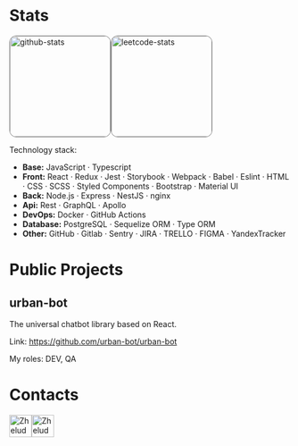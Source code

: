 # Stats
<img alt="github-stats" src="https://github-readme-stats.vercel.app/api?username=sergei-zheludkov&show_icons=true&hide_border=true&count_private=true" height="180" style="border-radius: 12px; border: gray solid 1px"><img alt="leetcode-stats" src="https://leetcode-stats-six.vercel.app/api?username=sergei-zheludkov" height="180" style="border-radius: 12px; border: gray solid 1px">


Technology stack:
* **Base:** JavaScript · Typescript
* **Front:**  React · Redux · Jest · Storybook · Webpack · Babel · Eslint · HTML · CSS · SCSS · Styled Components · Bootstrap · Material UI
* **Back:** Node.js · Express · NestJS · nginx
* **Api:** Rest · GraphQL · Apollo
* **DevOps:** Docker · GitHub Actions
* **Database:** PostgreSQL · Sequelize ORM · Type ORM
* **Other:** GitHub · Gitlab · Sentry · JIRA · TRELLO · FIGMA · YandexTracker

# Public Projects

<!---
## Blank bot

bot in Telegram

My roles: CTO, PO, DEV
-->

## urban-bot

The universal chatbot library based on React.

Link: https://github.com/urban-bot/urban-bot

My roles: DEV, QA


# Contacts

<a href="https://t.me/sergeizheludkov"><img alt="Zheludkov Sergei | Telegram" width="40px" src="https://web.telegram.org/apple-touch-icon.png"/></a><a href="https://www.linkedin.com/in/sergei-zheludkov-0a90441ab"><img alt="Zheludkov Sergei | LinkedIn" width="40px" src="https://static.licdn.com/aero-v1/sc/h/5bukxbhy9xsil5mb7c2wulfbx" /></a>
